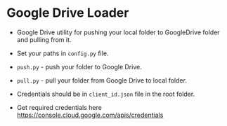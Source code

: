 # Google Drive Loader
- Google Drive utility for pushing your local folder to GoogleDrive folder and pulling from it.

- Set your paths in `config.py` file.

- `push.py` - push your folder to Google Drive.

- `pull.py` - pull your folder from Google Drive to local folder.

- Credentials should be in `client_id.json` file in the root folder.

- Get required credentials here https://console.cloud.google.com/apis/credentials
